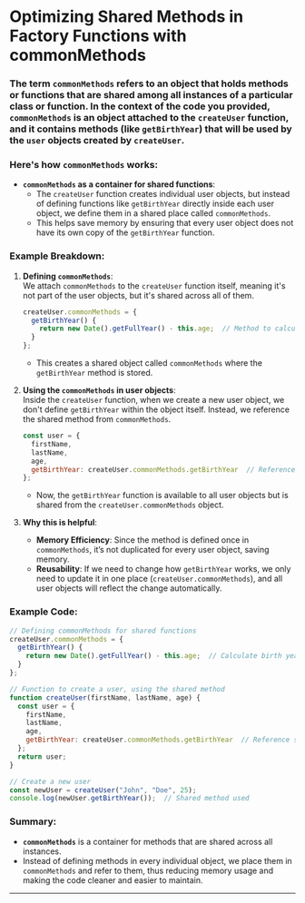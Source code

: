 # Optimizing Shared Methods in Factory Functions with commonMethods

### The term `commonMethods` refers to an object that holds methods or functions that are shared among all instances of a particular class or function. In the context of the code you provided, `commonMethods` is an object attached to the `createUser` function, and it contains methods (like `getBirthYear`) that will be used by the `user` objects created by `createUser`.

### Here's how `commonMethods` works:

- **`commonMethods` as a container for shared functions**:
  - The `createUser` function creates individual user objects, but instead of defining functions like `getBirthYear` directly inside each user object, we define them in a shared place called `commonMethods`.
  - This helps save memory by ensuring that every user object does not have its own copy of the `getBirthYear` function.

### Example Breakdown:
1. **Defining `commonMethods`**:  
   We attach `commonMethods` to the `createUser` function itself, meaning it's not part of the user objects, but it's shared across all of them.

   ```js
   createUser.commonMethods = {
     getBirthYear() {
       return new Date().getFullYear() - this.age;  // Method to calculate birth year
     }
   };
   ```

   - This creates a shared object called `commonMethods` where the `getBirthYear` method is stored.

2. **Using the `commonMethods` in user objects**:  
   Inside the `createUser` function, when we create a new user object, we don't define `getBirthYear` within the object itself. Instead, we reference the shared method from `commonMethods`.

   ```js
   const user = {
     firstName,
     lastName,
     age,
     getBirthYear: createUser.commonMethods.getBirthYear  // Reference to shared method
   };
   ```

   - Now, the `getBirthYear` function is available to all user objects but is shared from the `createUser.commonMethods` object.

3. **Why this is helpful**:
   - **Memory Efficiency**: Since the method is defined once in `commonMethods`, it’s not duplicated for every user object, saving memory.
   - **Reusability**: If we need to change how `getBirthYear` works, we only need to update it in one place (`createUser.commonMethods`), and all user objects will reflect the change automatically.

### Example Code:

```js
// Defining commonMethods for shared functions
createUser.commonMethods = {
  getBirthYear() {
    return new Date().getFullYear() - this.age;  // Calculate birth year
  }
};

// Function to create a user, using the shared method
function createUser(firstName, lastName, age) {
  const user = {
    firstName,
    lastName,
    age,
    getBirthYear: createUser.commonMethods.getBirthYear  // Reference shared method
  };
  return user;
}

// Create a new user
const newUser = createUser("John", "Doe", 25);
console.log(newUser.getBirthYear());  // Shared method used
```

### Summary:
- **`commonMethods`** is a container for methods that are shared across all instances.
- Instead of defining methods in every individual object, we place them in `commonMethods` and refer to them, thus reducing memory usage and making the code cleaner and easier to maintain.

---